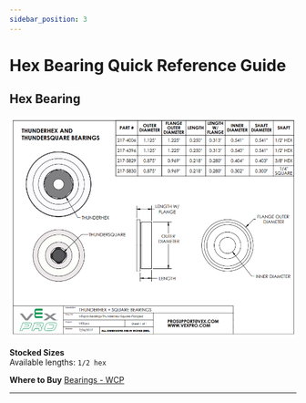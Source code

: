 ```yaml
---
sidebar_position: 3
---
```


# Hex Bearing Quick Reference Guide 

## Hex Bearing
![hex bearing](hex_bearing.png)

**Stocked Sizes**  
Available lengths: `1/2 hex`

**Where to Buy**
[Bearings - WCP](https://wcproducts.com/collections/cnc-hardware/products/ball-bearings)

---